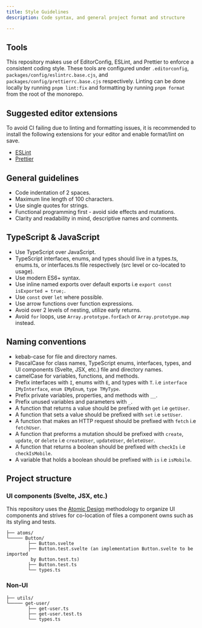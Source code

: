 ```yaml
---
title: Style Guidelines
description: Code syntax, and general project format and structure

---
```


## Tools

This repository makes use of EditorConfig, ESLint, and Prettier to enforce a consistent coding style. These tools are configured under `.editorconfig`, `packages/config/eslintrc.base.cjs`, and `packages/config/prettierrc.base.cjs` respectively. Linting can be done locally by running `pnpm lint:fix` and formatting by running `pnpm format` from the root of the monorepo.

## Suggested editor extensions

To avoid CI failing due to linting and formatting issues, it is recommended to install the following extensions for your editor and enable format/lint on save.

- [ESLint](https://marketplace.visualstudio.com/items?itemName=dbaeumer.vscode-eslint)
- [Prettier](https://marketplace.visualstudio.com/items?itemName=esbenp.prettier-vscode)

## General guidelines

- Code indentation of 2 spaces.
- Maximum line length of 100 characters.
- Use single quotes for strings.
- Functional programming first - avoid side effects and mutations.
- Clarity and readability in mind, descriptive names and comments.

## TypeScript & JavaScript

- Use TypeScript over JavaScript.
- TypeScript interfaces, enums, and types should live in a types.ts, enums.ts, or interfaces.ts file respectively (src level or co-located to usage).
- Use modern ES6+ syntax.
- Use inline named exports over default exports i.e `export const isExported = true;`.
- Use `const` over `let` where possible.
- Use arrow functions over function expressions.
- Avoid over 2 levels of nesting, utilize early returns.
- Avoid `for` loops, use `Array.prototype.forEach` or `Array.prototype.map` instead.

## Naming conventions

- kebab-case for file and directory names.
- PascalCase for class names, TypeScript enums, interfaces, types, and UI components (Svelte, JSX, etc.) file and directory names.
- camelCase for variables, functions, and methods.
- Prefix interfaces with `I`, enums with `E`, and types with `T`. i.e `interface IMyInterface`, `enum EMyEnum`, `type TMyType`.
- Prefix private variables, properties, and methods with `__`.
- Prefix unused variables and parameters with `_`.
- A function that returns a value should be prefixed with `get` i.e `getUser`.
- A function that sets a value should be prefixed with `set` i.e `setUser`.
- A function that makes an HTTP request should be prefixed with `fetch` i.e `fetchUser`.
- A function that preforms a mutation should be prefixed with `create`, `update`, or `delete` i.e `createUser`, `updateUser`, `deleteUser`.
- A function that returns a boolean should be prefixed with `checkIs` i.e `checkIsMobile`.
- A variable that holds a boolean should be prefixed with `is` i.e `isMobile`.

## Project structure

### UI components (Svelte, JSX, etc.)

This repository uses the [Atomic Design](https://bradfrost.com/blog/post/atomic-web-design/) methodology to organize UI components and strives for co-location of files a component owns such as its styling and tests.

```
├── atoms/
└───── Button/
        ├── Button.svelte
        ├── Button.test.svelte (an implementation Button.svelte to be imported
         by Button.test.ts)
        ├── Button.test.ts
        └── types.ts
```

### Non-UI

```
├── utils/
└───── get-user/
        ├── get-user.ts
        ├── get-user.test.ts
        └── types.ts
```

